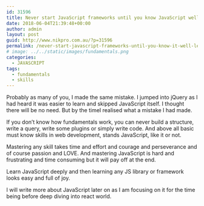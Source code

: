 ```yaml
---
id: 31596
title: Never start JavaScript frameworks until you know JavaScript well, Lesson learnt
date: 2018-06-04T21:39:48+00:00
author: admin
layout: post
guid: http://www.nikpro.com.au/?p=31596
permalink: /never-start-javascript-frameworks-until-you-know-it-well-lesson-learnt/
# image: ../../static/images/fundamentals.png
categories:
  - JAVASCRIPT
tags:
  - fundamentals
  - skills
---
```

Probably as many of you, I made the same mistake. I jumped into jQuery as I had heard it was easier to learn and skipped JavaScript itself. I thought there will be no need. But by the timeI realised what a mistake I had made. 

If you don&#8217;t know how fundamentals work, you can never build a structure, write a query, write some plugins or simply write code. And above all basic must know skills in web development, stands JavaScript, like it or not.

Mastering any skill takes time and effort and courage and perseverance and of course passion and LOVE. And mastering JavaScript is hard and frustrating and time consuming but it will pay off at the end.

Learn JavaScript deeply and then learning any JS library or framework looks easy and full of joy.

I will write more about JavaScript later on as I am focusing on it for the time being before deep diving into react world.

&nbsp;